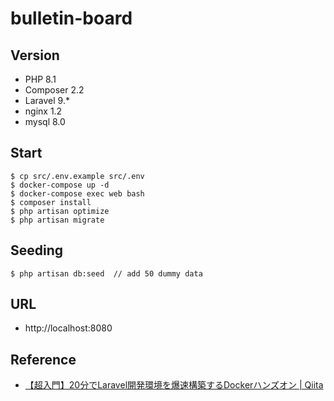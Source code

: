 # bulletin-board

## Version
- PHP 8.1
- Composer 2.2
- Laravel 9.*
- nginx 1.2
- mysql 8.0

## Start
```shell
$ cp src/.env.example src/.env
$ docker-compose up -d
$ docker-compose exec web bash
$ composer install
$ php artisan optimize
$ php artisan migrate
```

## Seeding
```shell
$ php artisan db:seed  // add 50 dummy data
```

## URL
- http://localhost:8080

## Reference
- [【超入門】20分でLaravel開発環境を爆速構築するDockerハンズオン | Qiita](https://qiita.com/ucan-lab/items/56c9dc3cf2e6762672f4)
